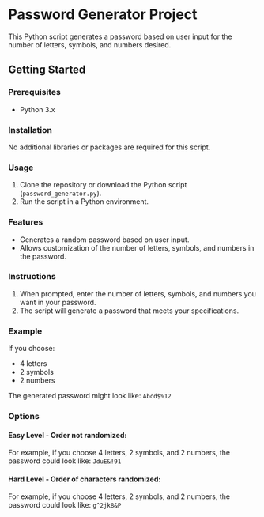 # Password Generator Project

This Python script generates a password based on user input for the number of letters, symbols, and numbers desired.

## Getting Started

### Prerequisites

- Python 3.x

### Installation

No additional libraries or packages are required for this script.

### Usage

1. Clone the repository or download the Python script (`password_generator.py`).
2. Run the script in a Python environment.

### Features

- Generates a random password based on user input.
- Allows customization of the number of letters, symbols, and numbers in the password.

### Instructions

1. When prompted, enter the number of letters, symbols, and numbers you want in your password.
2. The script will generate a password that meets your specifications.

### Example

If you choose:
- 4 letters
- 2 symbols
- 2 numbers

The generated password might look like: `Abcd$%12`

### Options

#### Easy Level - Order not randomized:

For example, if you choose 4 letters, 2 symbols, and 2 numbers, the password could look like: `JduE&!91`

#### Hard Level - Order of characters randomized:

For example, if you choose 4 letters, 2 symbols, and 2 numbers, the password could look like: `g^2jk8&P`

